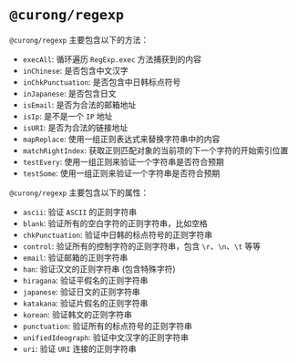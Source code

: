 # `@curong/regexp`


`@curong/regexp` 主要包含以下的方法：

 - `execAll`: 循环遍历 `RegExp.exec` 方法捕获到的内容
 - `inChinese`: 是否包含中文汉字
 - `inChkPunctuation`: 是否包含中日韩标点符号
 - `inJapanese`: 是否包含日文
 - `isEmail`: 是否为合法的邮箱地址
 - `isIp`: 是不是一个 `IP` 地址
 - `isURI`: 是否为合法的链接地址
 - `mapReplace`: 使用一组正则表达式来替换字符串中的内容
 - `matchRightIndex`: 获取正则匹配对象的当前项的下一个字符的开始索引位置
 - `testEvery`: 使用一组正则来验证一个字符串是否符合预期
 - `testSome`: 使用一组正则来验证一个字符串是否符合预期


`@curong/regexp` 主要包含以下的属性：

- `ascii`: 验证 `ASCII` 的正则字符串
- `blank`: 验证所有的空白字符的正则字符串，比如空格
- `chkPunctuation`: 验证中日韩的标点符号的正则字符串
- `control`: 验证所有的控制字符的正则字符串，包含 `\r`、`\n`、`\t` 等等
- `email`: 验证邮箱的正则字符串
- `han`: 验证汉文的正则字符串 (包含特殊字符)
- `hiragana`: 验证平假名的正则字符串
- `japanese`: 验证日文的正则字符串
- `katakana`: 验证片假名的正则字符串
- `korean`: 验证韩文的正则字符串
- `punctuation`: 验证所有的标点符号的正则字符串
- `unifiedIdeograph`: 验证中文汉字的正则字符串
- `uri`: 验证 `URI` 连接的正则字符串
